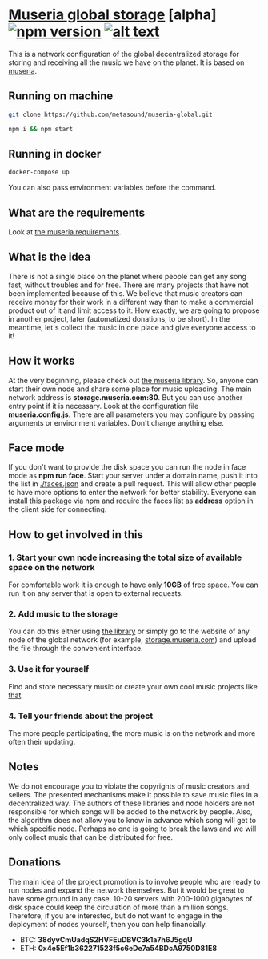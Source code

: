 # [Museria global storage](https://github.com/metasound/museria-global/)  [alpha] [![npm version](https://badge.fury.io/js/museria-global.svg)](https://badge.fury.io/js/spreadable) [![alt text](https://img.shields.io/badge/Community-Chat-blueChat?style=flat-square&amp;logo=telegram)](https://t.me/museria)

This is a network configuration of the global decentralized storage for storing and receiving all the music we have on the planet. 
It is based on [museria](https://github.com/metasound/museria-ms/).

## Running on machine

```bash
git clone https://github.com/metasound/museria-global.git
```

```bash
npm i && npm start
```

## Running in docker

```bash
docker-compose up
```

You can also pass environment variables before the command.

## What are the requirements
Look at [the museria requirements](https://github.com/metasound/museria-ms/#what-are-the-requirements).

## What is the idea
There is not a single place on the planet where people can get any song fast, without troubles and for free. There are many projects that have not been implemented because of this. We believe that music creators can receive money for their work in a different way than to make a commercial product out of it and limit access to it. How exactly, we are going to propose in another project, later (automatized donations, to be short). In the meantime, let's collect the music in one place and give everyone access to it!

## How it works
At the very beginning, please check out [the museria library](https://github.com/metasound/museria-ms/).
So, anyone can start their own node and share some place for music uploading. 
The main network address is __storage.museria.com:80__. But you can use another entry point if it is necessary. Look at the configuration file __museria.config.js__. There are all parameters you may configure by passing arguments or environment variables. Don't change anything else.

## Face mode
If you don't want to provide the disk space you can run the node in face mode as **npm run face**. Start your server under a domain name, push it into the list in [./faces.json](https://github.com/metasound/museria-global/blob/master/faces.json) and create a pull request. This will allow other people to have more options to enter the network for better stability. Everyone can install this package via npm and require the faces list as **address** option in the client side for connecting.

## How to get involved in this

### 1. Start your own node increasing the total size of available space on the network
For comfortable work it is enough to have only __10GB__ of free space. You can run it on any server that is open to external requests.

### 2. Add music to the storage
You can do this either using [the library](https://github.com/metasound/museria-ms/) or simply go to the website of any node of the global network (for example, [storage.museria.com](http://storage.museria.com)) and upload the file through the convenient interface.

### 3. Use it for yourself
Find and store necessary music or create your own cool music projects like [that](https://github.com/metasound/museria-player/).

### 4. Tell your friends about the project
The more people participating, the more music is on the network and more often their updating.

## Notes
We do not encourage you to violate the copyrights of music creators and sellers. The presented mechanisms make it possible to save music files in a decentralized way. The authors of these libraries and node holders are not responsible for which songs will be added to the network by people. Also, the algorithm does not allow you to know in advance which song will get to which specific node. Perhaps no one is going to break the laws and we will only collect music that can be distributed for free.

## Donations
The main idea of the project promotion is to involve people who are ready to run nodes and expand the network themselves. But it would be great to have some ground in any case. 10-20 servers with 200-1000 gigabytes of disk space could keep the circulation of more than a million songs. Therefore, if you are interested, but do not want to engage in the deployment of nodes yourself, then you can help financially.

* BTC: __38dyvCmUadqS2HVFEuDBVC3k1a7h6J5gqU__
* ETH: __0x4e5Ef1b362271523f5c6eDe7a54BDcA9750D81E8__


